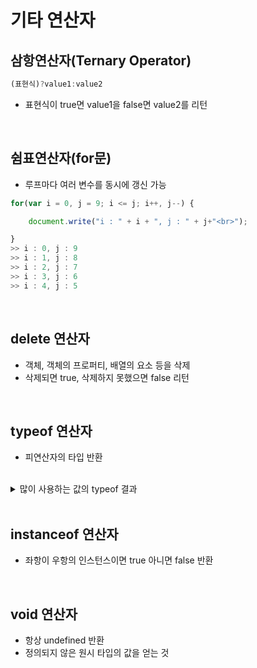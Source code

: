 # 기타 연산자

## 삼항연산자(Ternary Operator)

```js
(표현식)?value1:value2
```
* 표현식이 true면 value1을 false면 value2를 리턴

<br>

## 쉼표연산자(for문)

* 루프마다 여러 변수를 동시에 갱신 가능

```js
for(var i = 0, j = 9; i <= j; i++, j--) {

    document.write("i : " + i + ", j : " + j+"<br>");

}
>> i : 0, j : 9
>> i : 1, j : 8
>> i : 2, j : 7
>> i : 3, j : 6
>> i : 4, j : 5
```

<br>

## delete 연산자
* 객체, 객체의 프로퍼티, 배열의 요소 등을 삭제
* 삭제되면 true, 삭제하지 못했으면 false 리턴

<br>

## typeof 연산자
* 피연산자의 타입 반환

<br>

<details>
<summary>많이 사용하는 값의 typeof 결과</summary>

|        값        | typeof 연산자의 결괏값 |
| :--------------: | :--------------------: |
|    숫자, NaN     |        "number"        |
|      문자열      |        "string"        |
|   true, false    |       "boolean"        |
|       null       |        "object"        |
|    undefined     |      "undefined"       |
|       함수       |       "function"       |
| 함수가 아닌 객체 |        "object"        |

</details>

<br>

## instanceof 연산자

* 좌항이 우항의 인스턴스이면 true 아니면 false 반환

<br>

## void 연산자

* 항상 undefined 반환
* 정의되지 않은 원시 타입의 값을 얻는 것